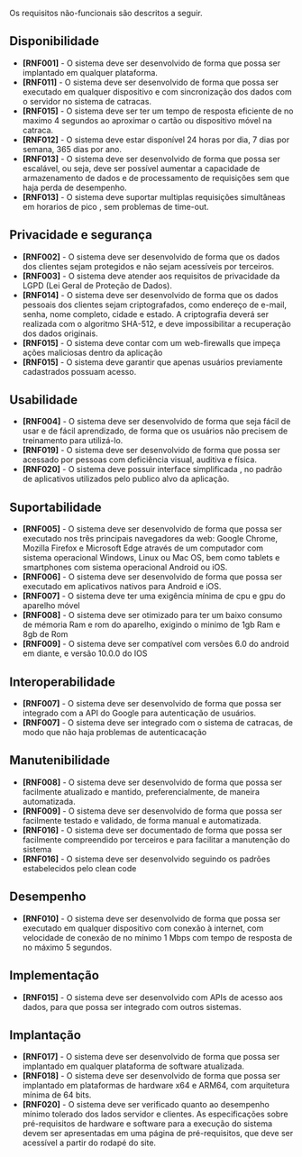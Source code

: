 Os requisitos não-funcionais são descritos a seguir.

## Disponibilidade

- **[RNF001]** - O sistema deve ser desenvolvido de forma que possa ser implantado em qualquer plataforma.
- **[RNF011]** - O sistema deve ser desenvolvido de forma que possa ser executado em qualquer dispositivo e com sincronização dos dados com o servidor no sistema de catracas.
- **[RNF015]** - O sistema deve ser ter um tempo de resposta eficiente de no maximo 4 segundos ao aproximar o cartão ou dispositivo móvel na catraca.
- **[RNF012]** - O sistema deve estar disponível 24 horas por dia, 7 dias por semana, 365 dias por ano.
- **[RNF013]** - O sistema deve ser desenvolvido de forma que possa ser escalável, ou seja, deve ser possível aumentar a capacidade de armazenamento de dados e de processamento de requisições sem que haja perda de desempenho.
- **[RNF013]** - O sistema deve suportar multiplas requisições simultâneas em horarios de pico , sem problemas de time-out.


## Privacidade e segurança

- **[RNF002]** - O sistema deve ser desenvolvido de forma que os dados dos clientes sejam protegidos e não sejam acessíveis por terceiros.
- **[RNF003]** - O sistema deve atender aos requisitos de privacidade da LGPD (Lei Geral de Proteção de Dados).
- **[RNF014]** - O sistema deve ser desenvolvido de forma que os dados pessoais dos clientes sejam criptografados, como endereço de e-mail, senha, nome completo, cidade e estado. A criptografia deverá ser realizada com o algoritmo SHA-512, e deve impossibilitar a recuperação dos dados originais.
- **[RNF015]** - O sistema deve contar com um web-firewalls que impeça ações maliciosas dentro da aplicação
- **[RNF015]** - O sistema deve garantir que apenas usuários previamente cadastrados possuam acesso.

## Usabilidade

- **[RNF004]** - O sistema deve ser desenvolvido de forma que seja fácil de usar e de fácil aprendizado, de forma que os usuários não precisem de treinamento para utilizá-lo.
- **[RNF019]** - O sistema deve ser desenvolvido de forma que possa ser acessado por pessoas com deficiência visual, auditiva e física.
- **[RNF020]** -  O sistema deve possuir interface simplificada , no padrão de aplicativos utilizados pelo publico alvo da aplicação.

## Suportabilidade

- **[RNF005]** - O sistema deve ser desenvolvido de forma que possa ser executado nos três principais navegadores da web: Google Chrome, Mozilla Firefox e Microsoft Edge através de um computador com sistema operacional Windows, Linux ou Mac OS, bem como tablets e smartphones com sistema operacional Android ou iOS.
- **[RNF006]** - O sistema deve ser desenvolvido de forma que possa ser executado em aplicativos nativos para Android e iOS.
- **[RNF007]** - O sistema deve ter uma exigência mínima de cpu e gpu do aparelho móvel
- **[RNF008]** - O sistema deve ser otimizado para ter um baixo consumo de mémoria Ram e rom do aparelho, exigindo o minimo de 1gb Ram e 8gb de Rom
- **[RNF009]** - O sistema deve ser compatível com versões 6.0 do android em diante, e versão 10.0.0 do IOS
## Interoperabilidade

- **[RNF007]** - O sistema deve ser desenvolvido de forma que possa ser integrado com a API do Google para autenticação de usuários.
- **[RNF007]** - O sistema deve ser integrado com o sistema de catracas, de modo que não haja problemas de autenticacação

## Manutenibilidade

- **[RNF008]** - O sistema deve ser desenvolvido de forma que possa ser facilmente atualizado e mantido, preferencialmente, de maneira automatizada.
- **[RNF009]** - O sistema deve ser desenvolvido de forma que possa ser facilmente testado e validado, de forma manual e automatizada.
- **[RNF016]** - O sistema deve ser documentado de forma que possa ser facilmente compreendido por terceiros e para facilitar a manutenção do sistema
- **[RNF016]** - O sistema deve ser desenvolvido seguindo os padrões estabelecidos pelo clean code

## Desempenho

- **[RNF010]** - O sistema deve ser desenvolvido de forma que possa ser executado em qualquer dispositivo com conexão à internet, com velocidade de conexão de no mínimo 1 Mbps com tempo de resposta de no máximo 5 segundos.

## Implementação

- **[RNF015]** - O sistema deve ser desenvolvido com APIs de acesso aos dados, para que possa ser integrado com outros sistemas.

## Implantação

- **[RNF017]** - O sistema deve ser desenvolvido de forma que possa ser implantado em qualquer plataforma de software atualizada.
- **[RNF018]** - O sistema deve ser desenvolvido de forma que possa ser implantado em plataformas de hardware x64 e ARM64, com arquitetura mínima de 64 bits.
- **[RNF020]** - O sistema deve ser verificado quanto ao desempenho mínimo tolerado dos lados servidor e clientes. As especificações sobre pré-requisitos de hardware e software para a execução do sistema devem ser apresentadas em uma página de pré-requisitos, que deve ser acessível a partir do rodapé do site.
